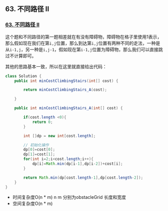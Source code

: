 ## 63. 不同路径 II

### [63. 不同路径 II](https://leetcode-cn.com/problems/unique-paths-ii/)

这个题和不同路径的第一题相差就在有没有障碍物，障碍物在格子里使用1表示，那么假如现在我们在第`i,j`位置，那么到达第`i,j`位置有两种不同的走法，一种是从`i-1,j`，另一种是`i,j-1`，假如现在第`i-1,j`位置为障碍物，那么我们可以直接跳过不计算即可。

其他的思路基本一致，所以在这里就直接给出代码：

~~~ java
class Solution {
    public int minCostClimbingStairs(int[] cost) {

        return minCostClimbingStairs_A(cost);

    }

    public int minCostClimbingStairs_A(int[] cost) {

        if(cost.length <0){
            return 0;
        }

        int []dp = new int[cost.length];

        // 初始化操作
        dp[0]=cost[0];
        dp[1]=cost[1];
        for(int i=2;i<cost.length;i++){
            dp[i]=Math.min(dp[i-1],dp[i-2])+cost[i];
        }

        return Math.min(dp[cost.length-1],dp[cost.length-2]);
    }
}
~~~

- 时间复杂度O(n * m) n m 分别为obstacleGrid 长度和宽度
- 空间复杂度O(n * m)